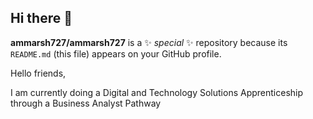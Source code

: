 ## Hi there 👋

**ammarsh727/ammarsh727** is a ✨ _special_ ✨ repository because its `README.md` (this file) appears on your GitHub profile.

Hello friends,

I am currently doing a Digital and Technology Solutions Apprenticeship through a Business Analyst Pathway 

